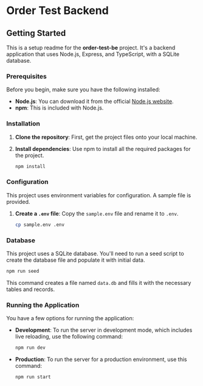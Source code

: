 # Order Test Backend

## Getting Started

This is a setup readme for the **order-test-be** project. It's a backend application that uses Node.js, Express, and TypeScript, with a SQLite database.

### Prerequisites

Before you begin, make sure you have the following installed:

- **Node.js**: You can download it from the official [Node.js website](https://nodejs.org/).
- **npm**: This is included with Node.js.

### Installation

1.  **Clone the repository**: First, get the project files onto your local machine.

2.  **Install dependencies**: Use npm to install all the required packages for the project.

    ```bash
    npm install
    ```

### Configuration

This project uses environment variables for configuration. A sample file is provided.

1.  **Create a `.env` file**: Copy the `sample.env` file and rename it to `.env`.

    ```bash
    cp sample.env .env
    ```

### Database

This project uses a SQLite database. You'll need to run a seed script to create the database file and populate it with initial data.

```bash
npm run seed
```

This command creates a file named `data.db` and fills it with the necessary tables and records.

### Running the Application

You have a few options for running the application:

- **Development**: To run the server in development mode, which includes live reloading, use the following command:

  ```bash
  npm run dev
  ```

- **Production**: To run the server for a production environment, use this command:

  ```bash
  npm run start
  ```
